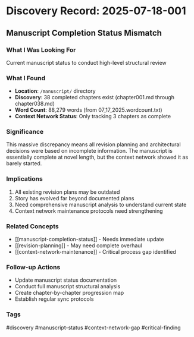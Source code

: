 # Discovery Record: 2025-07-18-001

## Manuscript Completion Status Mismatch

### What I Was Looking For
Current manuscript status to conduct high-level structural review

### What I Found
- **Location**: `/manuscript/` directory
- **Discovery**: 38 completed chapters exist (chapter001.md through chapter038.md)
- **Word Count**: 88,279 words (from 07_17_2025.wordcount.txt)
- **Context Network Status**: Only tracking 3 chapters as complete

### Significance
This massive discrepancy means all revision planning and architectural decisions were based on incomplete information. The manuscript is essentially complete at novel length, but the context network showed it as barely started.

### Implications
1. All existing revision plans may be outdated
2. Story has evolved far beyond documented plans
3. Need comprehensive manuscript analysis to understand current state
4. Context network maintenance protocols need strengthening

### Related Concepts
- [[manuscript-completion-status]] - Needs immediate update
- [[revision-planning]] - May need complete overhaul
- [[context-network-maintenance]] - Critical process gap identified

### Follow-up Actions
- Update manuscript status documentation
- Conduct full manuscript structural analysis
- Create chapter-by-chapter progression map
- Establish regular sync protocols

### Tags
#discovery #manuscript-status #context-network-gap #critical-finding